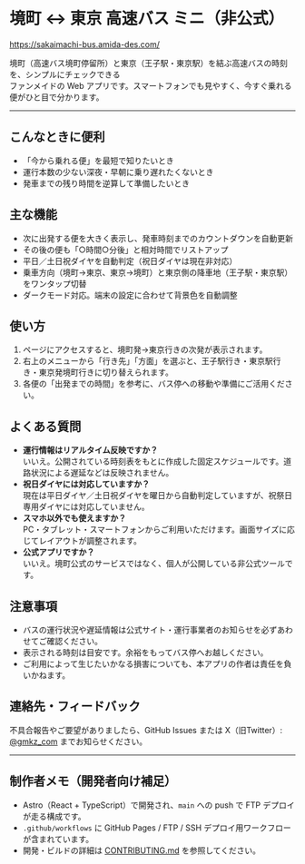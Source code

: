 # 境町 ↔ 東京 高速バス ミニ（非公式）

https://sakaimachi-bus.amida-des.com/

境町（高速バス境町停留所）と東京（王子駅・東京駅）を結ぶ高速バスの時刻を、シンプルにチェックできる<br>
ファンメイドの Web アプリです。スマートフォンでも見やすく、今すぐ乗れる便がひと目で分かります。

---

## こんなときに便利
- 「今から乗れる便」を最短で知りたいとき
- 運行本数の少ない深夜・早朝に乗り遅れたくないとき
- 発車までの残り時間を逆算して準備したいとき

## 主な機能
- 次に出発する便を大きく表示し、発車時刻までのカウントダウンを自動更新
- その後の便も「○時間○分後」と相対時間でリストアップ
- 平日／土日祝ダイヤを自動判定（祝日ダイヤは現在非対応）
- 乗車方向（境町→東京、東京→境町）と東京側の降車地（王子駅・東京駅）をワンタップ切替
- ダークモード対応。端末の設定に合わせて背景色を自動調整

## 使い方
1. ページにアクセスすると、境町発→東京行きの次発が表示されます。
2. 右上のメニューから「行き先」「方面」を選ぶと、王子駅行き・東京駅行き・東京発境町行きに切り替えられます。
3. 各便の「出発までの時間」を参考に、バス停への移動や準備にご活用ください。

## よくある質問
- **運行情報はリアルタイム反映ですか？**<br>
  いいえ。公開されている時刻表をもとに作成した固定スケジュールです。道路状況による遅延などは反映されません。
- **祝日ダイヤには対応していますか？**<br>
  現在は平日ダイヤ／土日祝ダイヤを曜日から自動判定していますが、祝祭日専用ダイヤには対応していません。
- **スマホ以外でも使えますか？**<br>
  PC・タブレット・スマートフォンからご利用いただけます。画面サイズに応じてレイアウトが調整されます。
- **公式アプリですか？**<br>
  いいえ。境町公式のサービスではなく、個人が公開している非公式ツールです。

## 注意事項
- バスの運行状況や遅延情報は公式サイト・運行事業者のお知らせを必ずあわせてご確認ください。
- 表示される時刻は目安です。余裕をもってバス停へお越しください。
- ご利用によって生じたいかなる損害についても、本アプリの作者は責任を負いかねます。

## 連絡先・フィードバック
不具合報告やご要望がありましたら、GitHub Issues または X（旧Twitter）: [@gmkz_com](https://x.com/gmkz_com) までお知らせください。

---

## 制作者メモ（開発者向け補足）
- Astro（React + TypeScript）で開発され、`main` への push で FTP デプロイが走る構成です。
- `.github/workflows` に GitHub Pages / FTP / SSH デプロイ用ワークフローが含まれています。
- 開発・ビルドの詳細は [CONTRIBUTING.md](CONTRIBUTING.md) を参照してください。
